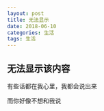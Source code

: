 ```yaml
---
layout: post
title: 无法显示
date: 2018-06-10
categories: 生活
tags: 生活
---
```


## 无法显示该内容

有些话都在我心里，我都会说出来

而你好像不想和我说

